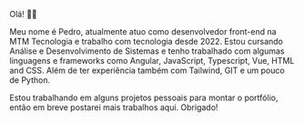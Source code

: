Olá! 👋🏻

Meu nome é Pedro, atualmente atuo como desenvolvedor front-end na MTM Tecnologia e trabalho com tecnologia desde 2022. Estou cursando Análise e Desenvolvimento de Sistemas e tenho trabalhado com algumas linguagens e frameworks como Angular, JavaScript, Typescript, Vue, HTML and CSS. Além de ter experiência também com Tailwind, GIT e um pouco de Python.

Estou trabalhando em alguns projetos pessoais para montar o portfólio, então em breve postarei mais trabalhos aqui. Obrigado!
